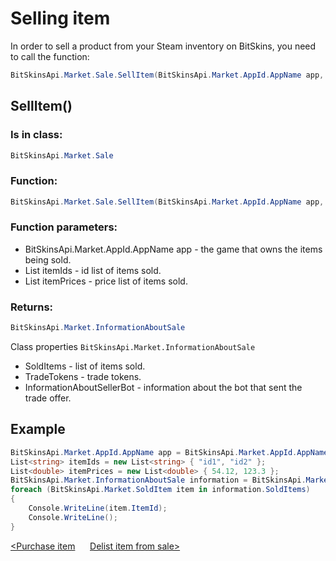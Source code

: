 ﻿# Selling item

In order to sell a product from your Steam inventory on BitSkins, you need to call the function:

```csharp
BitSkinsApi.Market.Sale.SellItem(BitSkinsApi.Market.AppId.AppName app, List<string> itemIds, List<double> itemPrices);
```

## SellItem()

### Is in class:

```csharp
BitSkinsApi.Market.Sale
```

### Function:

```csharp
BitSkinsApi.Market.Sale.SellItem(BitSkinsApi.Market.AppId.AppName app, List<string> itemIds, List<double> itemPrices);
```

### Function parameters:

* BitSkinsApi.Market.AppId.AppName app - the game that owns the items being sold.
* List<string> itemIds - id list of items sold.
* List<double> itemPrices - price list of items sold.

### Returns:

```csharp
BitSkinsApi.Market.InformationAboutSale
```

Class properties ```BitSkinsApi.Market.InformationAboutSale```
* SoldItems - list of items sold.
* TradeTokens - trade tokens.
* InformationAboutSellerBot - information about the bot that sent the trade offer.

## Example

```csharp
BitSkinsApi.Market.AppId.AppName app = BitSkinsApi.Market.AppId.AppName.CounterStrikGlobalOffensive;
List<string> itemIds = new List<string> { "id1", "id2" };
List<double> itemPrices = new List<double> { 54.12, 123.3 };
BitSkinsApi.Market.InformationAboutSale information = BitSkinsApi.Market.Sale.SellItem(app, itemIds, itemPrices);
foreach (BitSkinsApi.Market.SoldItem item in information.SoldItems)
{
    Console.WriteLine(item.ItemId);
    Console.WriteLine();
}
```

[<Purchase item](https://github.com/Captious99/BitSkinsApi/blob/master/docs/eng/market/buy_item.md) &nbsp;&nbsp;&nbsp;&nbsp; [Delist item from sale>](https://github.com/Captious99/BitSkinsApi/blob/master/docs/eng/market/delist_item.md)